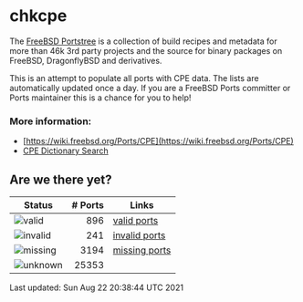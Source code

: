 # chkcpe

The [FreeBSD Portstree](https://cgit.freebsd.org/ports) is a collection of build recipes
and metadata for more than 46k 3rd party projects and the source for binary packages on
FreeBSD, DragonflyBSD and derivatives.

This is an attempt to populate all ports with CPE data. The lists are automatically
updated once a day. If you are a FreeBSD Ports committer or Ports maintainer this is a
chance for you to help!

### More information:
* [https://wiki.freebsd.org/Ports/CPE](https://wiki.freebsd.org/Ports/CPE)
* [CPE Dictionary Search](http://web.nvd.nist.gov/view/cpe/search)


## Are we there yet?

| Status                                                   | # Ports    | Links                                                         |
| ---------------------------------------------------------| ---------: | ------------------------------------------------------------- |
| ![valid](https://img.shields.io/badge/valid-brightgreen) | 896   | [valid ports](https://github.com/decke/chkcpe/wiki/valid)     |
| ![invalid](https://img.shields.io/badge/invalid-red)     | 241 | [invalid ports](https://github.com/decke/chkcpe/wiki/invalid) |
| ![missing](https://img.shields.io/badge/missing-orange)  | 3194 | [missing ports](https://github.com/decke/chkcpe/wiki/missing) |
| ![unknown](https://img.shields.io/badge/unknown-grey)    | 25353 |  |

Last updated: Sun Aug 22 20:38:44 UTC 2021
